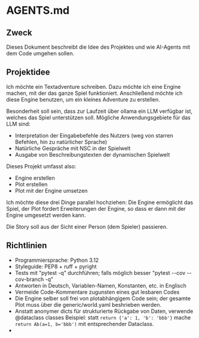 # AGENTS.md

## Zweck
Dieses Dokument beschreibt die Idee des Projektes und wie AI-Agents mit dem Code umgehen sollen.


## Projektidee
Ich möchte ein Textadventure schreiben. Dazu möchte ich eine Engine machen, mit der das ganze Spiel funktioniert. Anschließend möchte ich diese Engine benutzen, um ein kleines Adventure zu erstellen.

Besonderheit soll sein, dass zur Laufzeit über ollama ein LLM verfügbar ist, welches das Spiel unterstützen soll. Mögliche Anwendungsgebiete für das LLM sind:
- Interpretation der Eingabebefehle des Nutzers (weg von starren Befehlen, hin zu natürlicher Sprache)
- Natürliche Gespräche mit NSC in der Spielwelt
- Ausgabe von Beschreibungstexten der dynamischen Spielwelt

Dieses Projekt umfasst also:
- Engine erstellen
- Plot erstellen
- Plot mit der Engine umsetzen

Ich möchte diese drei Dinge parallel hochziehen: Die Engine ermöglicht das Spiel, der Plot fordert Erweiterungen der Engine, so dass er dann mit der Engine umgesetzt werden kann.

Die Story soll aus der Sicht einer Person (dem Spieler) passieren.


## Richtlinien
- Programmiersprache: Python 3.12
- Styleguide: PEP8 + ruff + pyright
- Tests mit "pytest -q" durchführen; falls möglich besser "pytest --cov --cov-branch -q"
- Antworten in Deutsch, Variablen-Namen, Konstanten, etc. in Englisch
- Vermeide Code-Kommentare zugunsten eines gut lesbaren Codes 
- Die Engine selber soll frei von plotabhängigem Code sein; der gesamte Plot muss über die generic/world.yaml beshrieben werden. 
- Anstatt anonymer dicts für strukturierte Rückgabe von Daten, verwende @dataclass classes
  Beispiel: statt `return {'a': 1, 'b': 'bbb'}` mache `return Ab(a=1, b='bbb')` mit entsprechender Dataclass.
- 